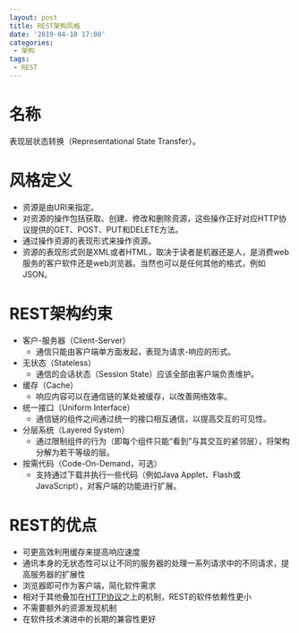 ```yaml
---
layout: post
title: REST架构风格
date: '2019-04-10 17:00'
categories: 
 - 架构
tags:
 - REST
---
```


# 名称

表现层状态转换（Representational State Transfer）。

# 风格定义

* 资源是由URI来指定。
* 对资源的操作包括获取、创建、修改和删除资源，这些操作正好对应HTTP协议提供的GET、POST、PUT和DELETE方法。
* 通过操作资源的表现形式来操作资源。
* 资源的表现形式则是XML或者HTML，取决于读者是机器还是人，是消费web服务的客户软件还是web浏览器。当然也可以是任何其他的格式，例如JSON。

# REST架构约束

* 客户-服务器（Client-Server）
  * 通信只能由客户端单方面发起，表现为请求-响应的形式。
* 无状态（Stateless）
  * 通信的会话状态（Session State）应该全部由客户端负责维护。
* 缓存（Cache）
  * 响应内容可以在通信链的某处被缓存，以改善网络效率。
* 统一接口（Uniform Interface）
  * 通信链的组件之间通过统一的接口相互通信，以提高交互的可见性。
* 分层系统（Layered System）
  * 通过限制组件的行为（即每个组件只能“看到”与其交互的紧邻层），将架构分解为若干等级的层。
* 按需代码（Code-On-Demand，可选）
  * 支持通过下载并执行一些代码（例如Java Applet、Flash或JavaScript），对客户端的功能进行扩展。

# REST的优点

* 可更高效利用缓存来提高响应速度
* 通讯本身的无状态性可以让不同的服务器的处理一系列请求中的不同请求，提高服务器的扩展性
* 浏览器即可作为客户端，简化软件需求
* 相对于其他叠加在[HTTP协议](https://zh.wikipedia.org/wiki/%E8%B6%85%E6%96%87%E6%9C%AC%E4%BC%A0%E8%BE%93%E5%8D%8F%E8%AE%AE "超文本传输协议")之上的机制，REST的软件依赖性更小
* 不需要额外的资源发现机制
* 在软件技术演进中的长期的兼容性更好
